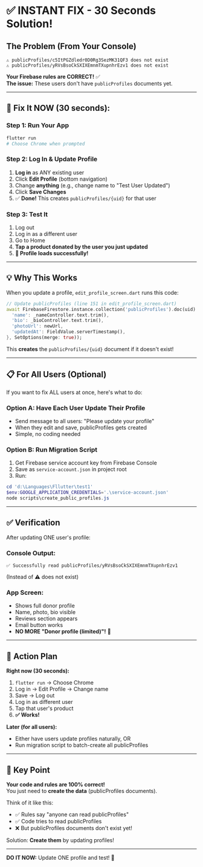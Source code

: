 # ✅ INSTANT FIX - 30 Seconds Solution!

## The Problem (From Your Console)
```
⚠️ publicProfiles/c5ItPGZdledr0D0Rg3SezMK31QF3 does not exist
⚠️ publicProfiles/yRVsBsoCkSXIXEmnmTXupnhrEzv1 does not exist
```

**Your Firebase rules are CORRECT!** ✅  
**The issue:** These users don't have `publicProfiles` documents yet.

---

## 🚀 Fix It NOW (30 seconds):

### Step 1: Run Your App
```powershell
flutter run
# Choose Chrome when prompted
```

### Step 2: Log In & Update Profile
1. **Log in** as ANY existing user
2. Click **Edit Profile** (bottom navigation)
3. Change **anything** (e.g., change name to "Test User Updated")
4. Click **Save Changes**
5. ✅ **Done!** This creates `publicProfiles/{uid}` for that user

### Step 3: Test It
1. Log out
2. Log in as a different user
3. Go to Home
4. **Tap a product donated by the user you just updated**
5. **🎉 Profile loads successfully!**

---

## 💡 Why This Works

When you update a profile, `edit_profile_screen.dart` runs this code:

```dart
// Update publicProfiles (line 151 in edit_profile_screen.dart)
await FirebaseFirestore.instance.collection('publicProfiles').doc(uid).set({
  'name': _nameController.text.trim(),
  'bio': _bioController.text.trim(),
  'photoUrl': newUrl,
  'updatedAt': FieldValue.serverTimestamp(),
}, SetOptions(merge: true));
```

This **creates** the `publicProfiles/{uid}` document if it doesn't exist!

---

## 📋 For All Users (Optional)

If you want to fix ALL users at once, here's what to do:

### Option A: Have Each User Update Their Profile
- Send message to all users: "Please update your profile"
- When they edit and save, publicProfiles gets created
- Simple, no coding needed

### Option B: Run Migration Script
1. Get Firebase service account key from Firebase Console
2. Save as `service-account.json` in project root
3. Run:
```powershell
cd 'd:\Languages\Fllutter\test1'
$env:GOOGLE_APPLICATION_CREDENTIALS='.\service-account.json'
node scripts\create_public_profiles.js
```

---

## ✅ Verification

After updating ONE user's profile:

### Console Output:
```
✅ Successfully read publicProfiles/yRVsBsoCkSXIXEmnmTXupnhrEzv1
```
(Instead of ⚠️ does not exist)

### App Screen:
- Shows full donor profile
- Name, photo, bio visible
- Reviews section appears
- Email button works
- **NO MORE "Donor profile (limited)"!** 🎉

---

## 🎯 Action Plan

**Right now (30 seconds):**
1. `flutter run` → Choose Chrome
2. Log in → Edit Profile → Change name
3. Save → Log out
4. Log in as different user
5. Tap that user's product
6. **✅ Works!**

**Later (for all users):**
- Either have users update profiles naturally, OR
- Run migration script to batch-create all publicProfiles

---

## 🚨 Key Point

**Your code and rules are 100% correct!**  
You just need to **create the data** (publicProfiles documents).

Think of it like this:
- ✅ Rules say "anyone can read publicProfiles" 
- ✅ Code tries to read publicProfiles
- ❌ But publicProfiles documents don't exist yet!

Solution: **Create them** by updating profiles!

---

**DO IT NOW:** Update ONE profile and test! 🚀
